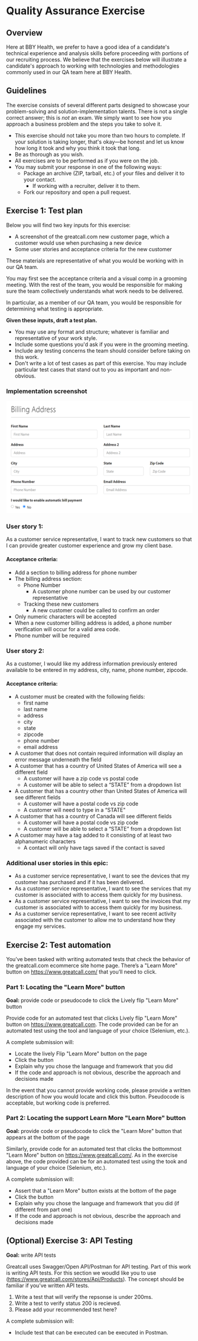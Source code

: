 # Quality Assurance Exercise

## Overview

Here at BBY Health, we prefer to have a good idea of a candidate's technical
experience and analysis skills before proceeding with portions of our recruiting
process.  We believe that the exercises below will illustrate a candidate's
approach to working with technologies and methodologies commonly used in our
QA team here at BBY Health.

## Guidelines

The exercise consists of several different parts designed to showcase your
problem-solving and solution-implementation talents. There is not a single
correct answer; this is *not* an exam. We simply want to see how you approach a
business problem and the steps you take to solve it.

* This exercise should not take you more than two hours to complete. If
  your solution is taking longer, that's okay—be honest and let us know how long
  it took and why you think it took that long.
* Be as thorough as you wish.
* All exercises are to be performed as if you were on the job.
* You may submit your response in one of the following ways:
  * Package an archive (ZIP, tarball, etc.) of your files and deliver it to
    your contact.
    * If working with a recruiter, deliver it to them.
  * Fork our repository and open a pull request.

## Exercise 1: Test plan

Below you will find two key inputs for this exercise:

* A screenshot of the greatcall.com new customer page, which a customer
  would use when purchasing a new device
* Some user stories and acceptance criteria for the new customer

These materials are representative of what you would be working with in our QA
team.

You may first see the acceptance criteria and a visual comp in a
grooming meeting. With the rest of the team, you would be responsible for making
sure the team collectively understands what work needs to be delivered.

In particular, as a member of our QA team, you would be responsible for
determining what testing is appropriate.

**Given these inputs, draft a test plan.**

* You may use any format and structure; whatever is familiar and representative
of your work style.
* Include some questions you'd ask if you were in the grooming meeting.
* Include any testing concerns the team should consider before taking on this work.
* Don't write a lot of test cases as part of this exercise. You may include particular test cases that stand out to you as important and non-obvious.

### Implementation screenshot

![new customer edit screenshot](new-customer-screenshot.PNG "New user screenshot")

### User story 1:

As a customer service representative, I want to track new customers so that I can provide greater customer experience and grow my client base.

#### Acceptance criteria:

* Add a section to billing address for phone number 
* The billing address section:
  * Phone Number
    * A customer phone number can be used by our customer representative
  * Tracking these new customers
    * A new customer could be called to confirm an order
* Only numeric characters will be accepted
* When a new customer billing address is added, a phone number verification will occur for a valid area code.
* Phone number will be required

### User story 2:

As a customer, I would like my address information previously entered available to be entered in my address, city, name, phone number, zipcode.

#### Acceptance criteria:

* A customer must be created with the following fields:
  * first name
  * last name
  * address
  * city
  * state
  * zipcode
  * phone number
  * email address
* A customer that does not contain required information will display an error message underneath the field
* A customer that has a country of United States of America will see a different field
  * A customer will have a zip code vs postal code
  * A customer will be able to select a “STATE” from a dropdown list
* A customer that has a country other than United States of America will see different fields
  * A customer will have a postal code vs zip code
  * A customer will need to type in a “STATE"
* A customer that has a country of Canada will see different fields
  * A customer will have a postal code vs zip code
  * A customer will be able to select a “STATE” from a dropdown list
* A customer may have a tag added to it consisting of at least two alphanumeric characters
  * A contact will only have tags saved if the contact is saved

### Additional user stories in this epic:

* As a customer service representative, I want to see the devices that my customer has purchased and if it has been delivered.
* As a customer service representative, I want to see the services that my customer is associated with to access them quickly for my business.
* As a customer service representative, I want to see the invoices that my customer is associated with to access them quickly for my business.
* As a customer service representative, I want to see recent activity associated with the customer to allow me to understand how they engage my services.

## Exercise 2: Test automation

You’ve been tasked with writing automated tests that check the behavior of the greatcall.com
ecommerce site home page. There’s a "Learn More" button on
<https://www.greatcall.com/> that you’ll need to click.

### Part 1: Locating the "Learn More" button

**Goal:** provide code or pseudocode to click the Lively flip "Learn More" button

Provide code for an automated test that clicks Lively flip "Learn More"
button on <https://www.greatcall.com>.  The code provided can be for an
automated test using the tool and language of your choice (Selenium, etc.).

A complete submission will:

* Locate the lively Flip "Learn More" button on the page
* Click the button
* Explain why you chose the language and framework that you did
* If the code and approach is not obvious, describe the approach and decisions
  made

In the event that you cannot provide working code, please provide a written
description of how you would locate and click this button.  Pseudocode is acceptable,
but working code is preferred.

### Part 2: Locating the support Learn More "Learn More" button

**Goal:** provide code or pseudocode to click the "Learn More" button that
appears at the bottom of the page

Similarly, provide code for an automated test that clicks the bottommost "Learn More" button on <https://www.greatcall.com/>.  As in the exercise above,
the code provided can be for an automated test using the took and language of
your choice (Selenium, etc.).

A complete submission will:

* Assert that a "Learn More" button exists at the bottom of the page
* Click the button
* Explain why you chose the language and framework that you did (if different
  from part one)
* If the code and approach is not obvious, describe the approach and decisions
  made

## (Optional) Exercise 3: API Testing

**Goal:** write API tests

Greatcall uses Swagger/Open API/Postman for API testing. Part of this work is writing
API tests. For this section we woudld like you to use (https://www.greatcall.com/stores/Api/Products). The concept should be familiar if you’ve written API tests.

1. Write a test that will verify the repsonse is under 200ms.
2. Write a test to verify status 200 is recieved.
3. Please add your recommended test here? 

A complete submission will:

* Include test that can be executed can be executed in Postman.

```
